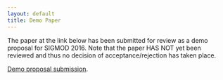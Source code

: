 ```yaml
---
layout: default
title: Demo Paper
---
```


The paper at the link below has been submitted for review as a demo proposal
for SIGMOD 2016. Note that the paper HAS NOT yet been reviewed and thus
no decision of acceptance/rejection has taken place. 

[Demo proposal submission](/demo/aquery_demo.pdf).
